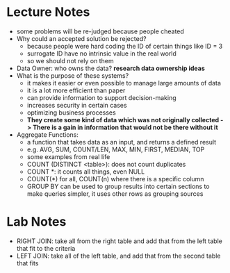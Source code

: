 # Lecture Notes

- some problems will be re-judged because people cheated
- Why could an accepted solution be rejected?
    - because people were hard coding the ID of certain things like ID = 3
    - surrogate ID have no intrinsic value in the real world
    - so we should not rely on them
- Data Owner: who owns the data? __research data ownership ideas__
- What is the purpose of these systems? 
    - it makes it easier or even possible to manage large amounts of data
    - it is a lot more efficient than paper
    - can provide information to support decision-making
    - increases security in certain cases
    - optimizing business processes
    - __They create some kind of data which was not originally collected -> There is a gain
      in information that would not be there without it__
- Aggregate Functions:
    - a function that takes data as an input, and returns a defined result
    - e.g. AVG, SUM, COUNT/LEN, MAX, MIN, FIRST, MEDIAN, TOP
    - some examples from real life
    - COUNT (DISTINCT \<table\>): does not count duplicates
    - COUNT \*: it counts all things, even NULL
    - COUNT(\*) for all, COUNT(n) where there is a specific column
    - GROUP BY can be used to group results into certain sections to make
      queries simpler, it uses other rows as grouping sources

# Lab Notes

- RIGHT JOIN: take all from the right table and add that from the left table
  that fit to the criteria
- LEFT JOIN: take all of the left table, and add that from the second table
  that fits
